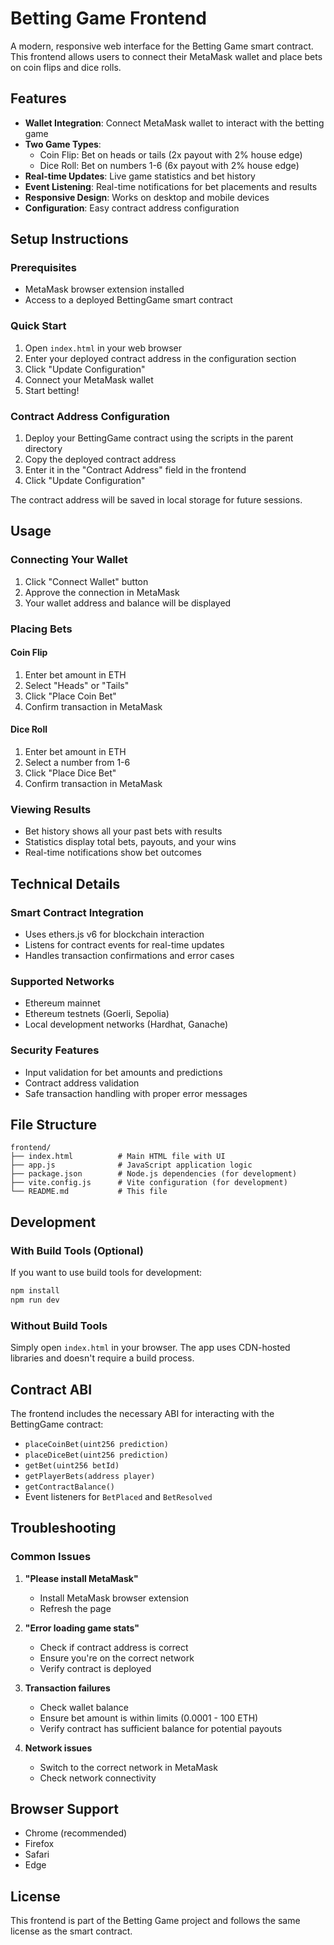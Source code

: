 # Betting Game Frontend

A modern, responsive web interface for the Betting Game smart contract. This frontend allows users to connect their MetaMask wallet and place bets on coin flips and dice rolls.

## Features

- **Wallet Integration**: Connect MetaMask wallet to interact with the betting game
- **Two Game Types**: 
  - Coin Flip: Bet on heads or tails (2x payout with 2% house edge)
  - Dice Roll: Bet on numbers 1-6 (6x payout with 2% house edge)
- **Real-time Updates**: Live game statistics and bet history
- **Event Listening**: Real-time notifications for bet placements and results
- **Responsive Design**: Works on desktop and mobile devices
- **Configuration**: Easy contract address configuration

## Setup Instructions

### Prerequisites
- MetaMask browser extension installed
- Access to a deployed BettingGame smart contract

### Quick Start
1. Open `index.html` in your web browser
2. Enter your deployed contract address in the configuration section
3. Click "Update Configuration"
4. Connect your MetaMask wallet
5. Start betting!

### Contract Address Configuration
1. Deploy your BettingGame contract using the scripts in the parent directory
2. Copy the deployed contract address
3. Enter it in the "Contract Address" field in the frontend
4. Click "Update Configuration"

The contract address will be saved in local storage for future sessions.

## Usage

### Connecting Your Wallet
1. Click "Connect Wallet" button
2. Approve the connection in MetaMask
3. Your wallet address and balance will be displayed

### Placing Bets

#### Coin Flip
1. Enter bet amount in ETH
2. Select "Heads" or "Tails"
3. Click "Place Coin Bet"
4. Confirm transaction in MetaMask

#### Dice Roll
1. Enter bet amount in ETH
2. Select a number from 1-6
3. Click "Place Dice Bet"
4. Confirm transaction in MetaMask

### Viewing Results
- Bet history shows all your past bets with results
- Statistics display total bets, payouts, and your wins
- Real-time notifications show bet outcomes

## Technical Details

### Smart Contract Integration
- Uses ethers.js v6 for blockchain interaction
- Listens for contract events for real-time updates
- Handles transaction confirmations and error cases

### Supported Networks
- Ethereum mainnet
- Ethereum testnets (Goerli, Sepolia)
- Local development networks (Hardhat, Ganache)

### Security Features
- Input validation for bet amounts and predictions
- Contract address validation
- Safe transaction handling with proper error messages

## File Structure

```
frontend/
├── index.html          # Main HTML file with UI
├── app.js              # JavaScript application logic
├── package.json        # Node.js dependencies (for development)
├── vite.config.js      # Vite configuration (for development)
└── README.md           # This file
```

## Development

### With Build Tools (Optional)
If you want to use build tools for development:

```bash
npm install
npm run dev
```

### Without Build Tools
Simply open `index.html` in your browser. The app uses CDN-hosted libraries and doesn't require a build process.

## Contract ABI

The frontend includes the necessary ABI for interacting with the BettingGame contract:
- `placeCoinBet(uint256 prediction)`
- `placeDiceBet(uint256 prediction)`
- `getBet(uint256 betId)`
- `getPlayerBets(address player)`
- `getContractBalance()`
- Event listeners for `BetPlaced` and `BetResolved`

## Troubleshooting

### Common Issues

1. **"Please install MetaMask"**
   - Install MetaMask browser extension
   - Refresh the page

2. **"Error loading game stats"**
   - Check if contract address is correct
   - Ensure you're on the correct network
   - Verify contract is deployed

3. **Transaction failures**
   - Check wallet balance
   - Ensure bet amount is within limits (0.0001 - 100 ETH)
   - Verify contract has sufficient balance for potential payouts

4. **Network issues**
   - Switch to the correct network in MetaMask
   - Check network connectivity

## Browser Support

- Chrome (recommended)
- Firefox
- Safari
- Edge

## License

This frontend is part of the Betting Game project and follows the same license as the smart contract.
